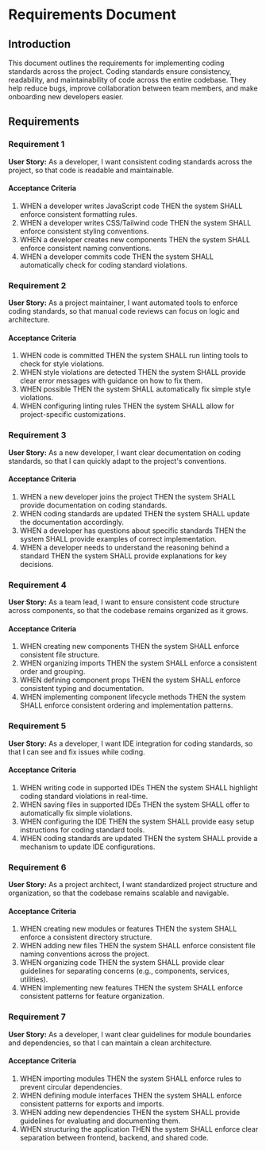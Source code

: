 # Requirements Document

## Introduction

This document outlines the requirements for implementing coding standards across the project. Coding standards ensure consistency, readability, and maintainability of code across the entire codebase. They help reduce bugs, improve collaboration between team members, and make onboarding new developers easier.

## Requirements

### Requirement 1

**User Story:** As a developer, I want consistent coding standards across the project, so that code is readable and maintainable.

#### Acceptance Criteria

1. WHEN a developer writes JavaScript code THEN the system SHALL enforce consistent formatting rules.
2. WHEN a developer writes CSS/Tailwind code THEN the system SHALL enforce consistent styling conventions.
3. WHEN a developer creates new components THEN the system SHALL enforce consistent naming conventions.
4. WHEN a developer commits code THEN the system SHALL automatically check for coding standard violations.

### Requirement 2

**User Story:** As a project maintainer, I want automated tools to enforce coding standards, so that manual code reviews can focus on logic and architecture.

#### Acceptance Criteria

1. WHEN code is committed THEN the system SHALL run linting tools to check for style violations.
2. WHEN style violations are detected THEN the system SHALL provide clear error messages with guidance on how to fix them.
3. WHEN possible THEN the system SHALL automatically fix simple style violations.
4. WHEN configuring linting rules THEN the system SHALL allow for project-specific customizations.

### Requirement 3

**User Story:** As a new developer, I want clear documentation on coding standards, so that I can quickly adapt to the project's conventions.

#### Acceptance Criteria

1. WHEN a new developer joins the project THEN the system SHALL provide documentation on coding standards.
2. WHEN coding standards are updated THEN the system SHALL update the documentation accordingly.
3. WHEN a developer has questions about specific standards THEN the system SHALL provide examples of correct implementation.
4. WHEN a developer needs to understand the reasoning behind a standard THEN the system SHALL provide explanations for key decisions.

### Requirement 4

**User Story:** As a team lead, I want to ensure consistent code structure across components, so that the codebase remains organized as it grows.

#### Acceptance Criteria

1. WHEN creating new components THEN the system SHALL enforce consistent file structure.
2. WHEN organizing imports THEN the system SHALL enforce a consistent order and grouping.
3. WHEN defining component props THEN the system SHALL enforce consistent typing and documentation.
4. WHEN implementing component lifecycle methods THEN the system SHALL enforce consistent ordering and implementation patterns.

### Requirement 5

**User Story:** As a developer, I want IDE integration for coding standards, so that I can see and fix issues while coding.

#### Acceptance Criteria

1. WHEN writing code in supported IDEs THEN the system SHALL highlight coding standard violations in real-time.
2. WHEN saving files in supported IDEs THEN the system SHALL offer to automatically fix simple violations.
3. WHEN configuring the IDE THEN the system SHALL provide easy setup instructions for coding standard tools.
4. WHEN coding standards are updated THEN the system SHALL provide a mechanism to update IDE configurations.

### Requirement 6

**User Story:** As a project architect, I want standardized project structure and organization, so that the codebase remains scalable and navigable.

#### Acceptance Criteria

1. WHEN creating new modules or features THEN the system SHALL enforce a consistent directory structure.
2. WHEN adding new files THEN the system SHALL enforce consistent file naming conventions across the project.
3. WHEN organizing code THEN the system SHALL provide clear guidelines for separating concerns (e.g., components, services, utilities).
4. WHEN implementing new features THEN the system SHALL enforce consistent patterns for feature organization.

### Requirement 7

**User Story:** As a developer, I want clear guidelines for module boundaries and dependencies, so that I can maintain a clean architecture.

#### Acceptance Criteria

1. WHEN importing modules THEN the system SHALL enforce rules to prevent circular dependencies.
2. WHEN defining module interfaces THEN the system SHALL enforce consistent patterns for exports and imports.
3. WHEN adding new dependencies THEN the system SHALL provide guidelines for evaluating and documenting them.
4. WHEN structuring the application THEN the system SHALL enforce clear separation between frontend, backend, and shared code.